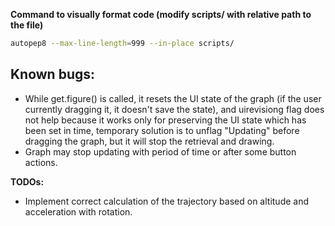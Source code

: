 **Command to visually format code (modify scripts/ with relative path to the file)**
```sh
autopep8 --max-line-length=999 --in-place scripts/
```

## Known bugs:
- While get.figure() is called, it resets the UI state of the graph (if the user currently dragging it, it doesn't save the state), and uirevisiong flag does not help because it works only for preserving the UI state which has been set in time, temporary solution is to unflag "Updating" before dragging the graph, but it will stop the retrieval and drawing.
- Graph may stop updating with period of time or after some button actions.

**TODOs:**
- Implement correct calculation of the trajectory based on altitude and acceleration with rotation.